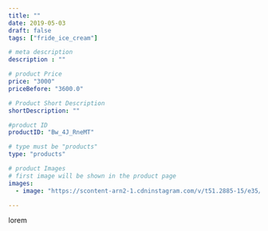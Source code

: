 ```yaml
---
title: ""
date: 2019-05-03
draft: false
tags: ["fride_ice_cream"]

# meta description
description : ""

# product Price
price: "3000"
priceBefore: "3600.0"

# Product Short Description
shortDescription: ""

#product ID
productID: "Bw_4J_RneMT"

# type must be "products"
type: "products"

# product Images
# first image will be shown in the product page
images:
  - image: "https://scontent-arn2-1.cdninstagram.com/v/t51.2885-15/e35/57840118_1529425767191806_1677498836243176412_n.jpg?se=7&tp=1&_nc_ht=scontent-arn2-1.cdninstagram.com&_nc_cat=110&_nc_ohc=DZVQ_r5-mPQAX-Keb4o&ccb=7-4&oh=4f6b5875022dc69aaf6de4deba294eb9&oe=6083A63D&ig_cache_key=MjAzNTU5MjUzMzYxNTk2MDg1MQ%3D%3D.2-ccb7-4"

---
```

lorem

